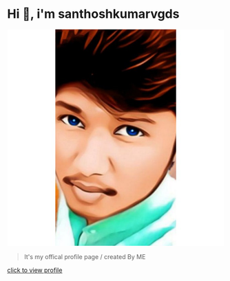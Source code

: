 # Hi  :wave:, i'm santhoshkumarvgds

![My image](https://raw.githubusercontent.com/santhoshkumarvgds/santhoshkumarvgds.github.io/main/assets/img/santhoshkumarvgds.jpg)

> It's my offical profile page /
> created By ME

[click to view profile](http://santhoshkumarvgds.github.io/)
